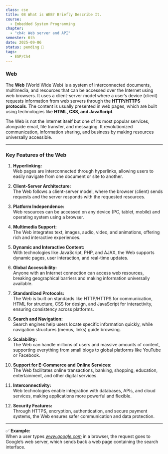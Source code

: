 ```yaml
---
class: cse
title: 08 What is WEB? Briefly Describe It.
course:
  - Embedded System Programming
chapter:
  - "ch4: Web server and API"
semester: 6th
date: 2025-09-06
status: pending 🛑
tags:
  - ESP/Ch4
---
```


### **Web**

The **Web** (World Wide Web) is a system of interconnected documents, multimedia, and resources that can be accessed over the Internet using web browsers. It uses a client-server model where a user’s device (client) requests information from web servers through the **HTTP/HTTPS protocols**. The content is usually presented in web pages, which are built using technologies like **HTML, CSS, and JavaScript**.

The Web is not the Internet itself but one of its most popular services, alongside email, file transfer, and messaging. It revolutionized communication, information sharing, and business by making resources universally accessible.

---

### **Key Features of the Web**

1. **Hyperlinking:**  
    Web pages are interconnected through hyperlinks, allowing users to easily navigate from one document or site to another.
    
2. **Client-Server Architecture:**  
    The Web follows a client-server model, where the browser (client) sends requests and the server responds with the requested resources.
    
3. **Platform Independence:**  
    Web resources can be accessed on any device (PC, tablet, mobile) and operating system using a browser.
    
4. **Multimedia Support:**  
    The Web integrates text, images, audio, video, and animations, offering rich and interactive experiences.
    
5. **Dynamic and Interactive Content:**  
    With technologies like JavaScript, PHP, and AJAX, the Web supports dynamic pages, user interaction, and real-time updates.
    
6. **Global Accessibility:**  
    Anyone with an Internet connection can access web resources, breaking geographical barriers and making information universally available.
    
7. **Standardized Protocols:**  
    The Web is built on standards like HTTP/HTTPS for communication, HTML for structure, CSS for design, and JavaScript for interactivity, ensuring consistency across platforms.
    
8. **Search and Navigation:**  
    Search engines help users locate specific information quickly, while navigation structures (menus, links) guide browsing.
    
9. **Scalability:**  
    The Web can handle millions of users and massive amounts of content, supporting everything from small blogs to global platforms like YouTube or Facebook.
    
10. **Support for E-Commerce and Online Services:**  
    The Web facilitates online transactions, banking, shopping, education, entertainment, and other digital services.
    
11. **Interconnectivity:**  
    Web technologies enable integration with databases, APIs, and cloud services, making applications more powerful and flexible.
    
12. **Security Features:**  
    Through HTTPS, encryption, authentication, and secure payment systems, the Web ensures safer communication and data protection.
    

---

✅ **Example:**  
When a user types _www.google.com_ in a browser, the request goes to Google’s web server, which sends back a web page containing the search interface.
